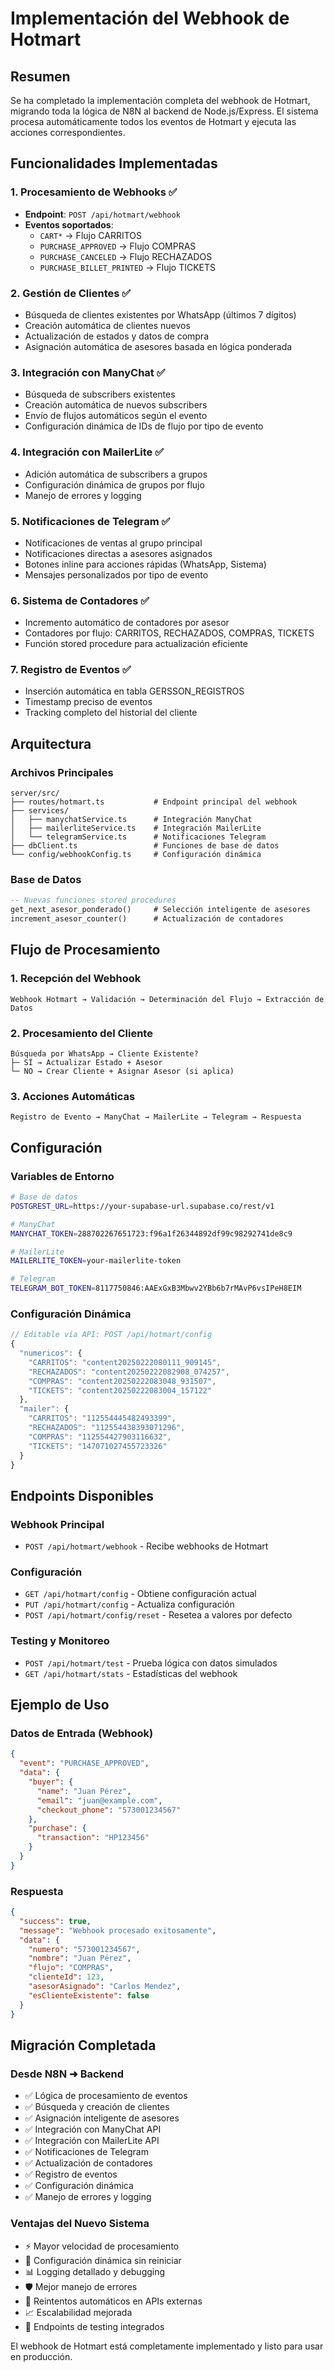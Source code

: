 # Implementación del Webhook de Hotmart

## Resumen

Se ha completado la implementación completa del webhook de Hotmart, migrando toda la lógica de N8N al backend de Node.js/Express. El sistema procesa automáticamente todos los eventos de Hotmart y ejecuta las acciones correspondientes.

## Funcionalidades Implementadas

### 1. Procesamiento de Webhooks ✅
- **Endpoint**: `POST /api/hotmart/webhook`
- **Eventos soportados**:
  - `CART*` → Flujo CARRITOS
  - `PURCHASE_APPROVED` → Flujo COMPRAS  
  - `PURCHASE_CANCELED` → Flujo RECHAZADOS
  - `PURCHASE_BILLET_PRINTED` → Flujo TICKETS

### 2. Gestión de Clientes ✅
- Búsqueda de clientes existentes por WhatsApp (últimos 7 dígitos)
- Creación automática de clientes nuevos
- Actualización de estados y datos de compra
- Asignación automática de asesores basada en lógica ponderada

### 3. Integración con ManyChat ✅
- Búsqueda de subscribers existentes
- Creación automática de nuevos subscribers
- Envío de flujos automáticos según el evento
- Configuración dinámica de IDs de flujo por tipo de evento

### 4. Integración con MailerLite ✅
- Adición automática de subscribers a grupos
- Configuración dinámica de grupos por flujo
- Manejo de errores y logging

### 5. Notificaciones de Telegram ✅
- Notificaciones de ventas al grupo principal
- Notificaciones directas a asesores asignados
- Botones inline para acciones rápidas (WhatsApp, Sistema)
- Mensajes personalizados por tipo de evento

### 6. Sistema de Contadores ✅
- Incremento automático de contadores por asesor
- Contadores por flujo: CARRITOS, RECHAZADOS, COMPRAS, TICKETS
- Función stored procedure para actualización eficiente

### 7. Registro de Eventos ✅
- Inserción automática en tabla GERSSON_REGISTROS
- Timestamp preciso de eventos
- Tracking completo del historial del cliente

## Arquitectura

### Archivos Principales
```
server/src/
├── routes/hotmart.ts           # Endpoint principal del webhook
├── services/
│   ├── manychatService.ts      # Integración ManyChat
│   ├── mailerliteService.ts    # Integración MailerLite
│   └── telegramService.ts      # Notificaciones Telegram
├── dbClient.ts                 # Funciones de base de datos
└── config/webhookConfig.ts     # Configuración dinámica
```

### Base de Datos
```sql
-- Nuevas funciones stored procedures
get_next_asesor_ponderado()     # Selección inteligente de asesores
increment_asesor_counter()      # Actualización de contadores
```

## Flujo de Procesamiento

### 1. Recepción del Webhook
```
Webhook Hotmart → Validación → Determinación del Flujo → Extracción de Datos
```

### 2. Procesamiento del Cliente
```
Búsqueda por WhatsApp → Cliente Existente? 
├─ SÍ → Actualizar Estado + Asesor
└─ NO → Crear Cliente + Asignar Asesor (si aplica)
```

### 3. Acciones Automáticas
```
Registro de Evento → ManyChat → MailerLite → Telegram → Respuesta
```

## Configuración

### Variables de Entorno
```bash
# Base de datos
POSTGREST_URL=https://your-supabase-url.supabase.co/rest/v1

# ManyChat
MANYCHAT_TOKEN=288702267651723:f96a1f26344892df99c98292741de8c9

# MailerLite  
MAILERLITE_TOKEN=your-mailerlite-token

# Telegram
TELEGRAM_BOT_TOKEN=8117750846:AAExGxB3Mbwv2YBb6b7rMAvP6vsIPeH8EIM
```

### Configuración Dinámica
```javascript
// Editable vía API: POST /api/hotmart/config
{
  "numericos": {
    "CARRITOS": "content20250222080111_909145",
    "RECHAZADOS": "content20250222082908_074257", 
    "COMPRAS": "content20250222083048_931507",
    "TICKETS": "content20250222083004_157122"
  },
  "mailer": {
    "CARRITOS": "112554445482493399",
    "RECHAZADOS": "112554438393071296",
    "COMPRAS": "112554427903116632", 
    "TICKETS": "147071027455723326"
  }
}
```

## Endpoints Disponibles

### Webhook Principal
- `POST /api/hotmart/webhook` - Recibe webhooks de Hotmart

### Configuración
- `GET /api/hotmart/config` - Obtiene configuración actual
- `PUT /api/hotmart/config` - Actualiza configuración
- `POST /api/hotmart/config/reset` - Resetea a valores por defecto

### Testing y Monitoreo
- `POST /api/hotmart/test` - Prueba lógica con datos simulados
- `GET /api/hotmart/stats` - Estadísticas del webhook

## Ejemplo de Uso

### Datos de Entrada (Webhook)
```json
{
  "event": "PURCHASE_APPROVED",
  "data": {
    "buyer": {
      "name": "Juan Pérez",
      "email": "juan@example.com", 
      "checkout_phone": "573001234567"
    },
    "purchase": {
      "transaction": "HP123456"
    }
  }
}
```

### Respuesta
```json
{
  "success": true,
  "message": "Webhook procesado exitosamente",
  "data": {
    "numero": "573001234567",
    "nombre": "Juan Pérez", 
    "flujo": "COMPRAS",
    "clienteId": 123,
    "asesorAsignado": "Carlos Mendez",
    "esClienteExistente": false
  }
}
```

## Migración Completada

### Desde N8N ➜ Backend
- ✅ Lógica de procesamiento de eventos
- ✅ Búsqueda y creación de clientes
- ✅ Asignación inteligente de asesores
- ✅ Integración con ManyChat API
- ✅ Integración con MailerLite API  
- ✅ Notificaciones de Telegram
- ✅ Actualización de contadores
- ✅ Registro de eventos
- ✅ Configuración dinámica
- ✅ Manejo de errores y logging

### Ventajas del Nuevo Sistema
- ⚡ Mayor velocidad de procesamiento
- 🔧 Configuración dinámica sin reiniciar
- 📊 Logging detallado y debugging
- 🛡️ Mejor manejo de errores
- 🔄 Reintentos automáticos en APIs externas
- 📈 Escalabilidad mejorada
- 🧪 Endpoints de testing integrados

El webhook de Hotmart está completamente implementado y listo para usar en producción.